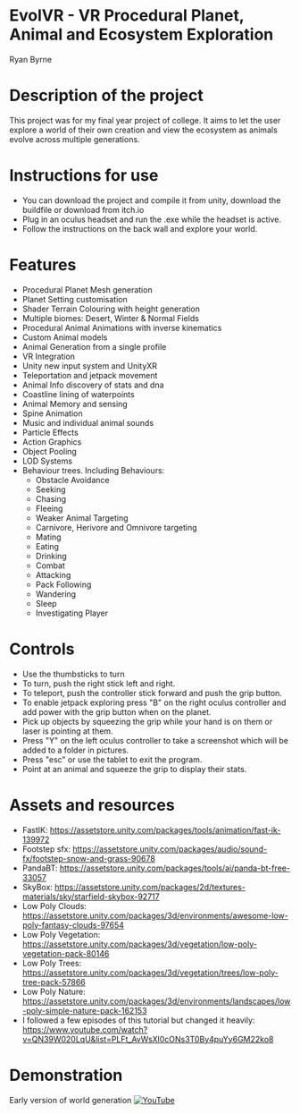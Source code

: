 # EvolVR - VR Procedural Planet, Animal and Ecosystem Exploration

Ryan Byrne

# Description of the project
This project was for my final year project of college.
It aims to let the user explore a world of their own creation and view the ecosystem as animals evolve across multiple generations.

# Instructions for use
* You can download the project and compile it from unity, download the buildfile or download from itch.io
* Plug in an oculus headset and run the .exe while the headset is active.
* Follow the instructions on the back wall and explore your world.

# Features
* Procedural Planet Mesh generation
* Planet Setting customisation
* Shader Terrain Colouring with height generation
* Multiple biomes: Desert, Winter & Normal Fields
* Procedural Animal Animations with inverse kinematics
* Custom Animal models
* Animal Generation from a single profile
* VR Integration
* Unity new input system and UnityXR
* Teleportation and jetpack movement
* Animal Info discovery of stats and dna
* Coastline lining of waterpoints
* Animal Memory and sensing
* Spine Animation
* Music and individual animal sounds
* Particle Effects
* Action Graphics
* Object Pooling
* LOD Systems
* Behaviour trees. Including Behaviours:
  * Obstacle Avoidance
  * Seeking
  * Chasing
  * Fleeing
  * Weaker Animal Targeting
  * Carnivore, Herivore and Omnivore targeting
  * Mating
  * Eating
  * Drinking
  * Combat
  * Attacking
  * Pack Following
  * Wandering 
  * Sleep
  * Investigating Player

# Controls
* Use the thumbsticks to turn
* To turn, push the right stick left and right.
* To teleport, push the controller stick forward and push the grip button.
* To enable jetpack exploring press "B" on the right oculus controller and add power with the grip button when on the planet.
* Pick up objects by squeezing the grip while your hand is on them or laser is pointing at them.
* Press "Y" on the left oculus controller to take a screenshot which will be added to a folder in pictures.
* Press "esc" or use the tablet to exit the program.
* Point at an animal and squeeze the grip to display their stats.

# Assets and resources
* FastIK: https://assetstore.unity.com/packages/tools/animation/fast-ik-139972
* Footstep sfx: https://assetstore.unity.com/packages/audio/sound-fx/footstep-snow-and-grass-90678
* PandaBT: https://assetstore.unity.com/packages/tools/ai/panda-bt-free-33057
* SkyBox: https://assetstore.unity.com/packages/2d/textures-materials/sky/starfield-skybox-92717
* Low Poly Clouds: https://assetstore.unity.com/packages/3d/environments/awesome-low-poly-fantasy-clouds-97654
* Low Poly Vegetation: https://assetstore.unity.com/packages/3d/vegetation/low-poly-vegetation-pack-80146
* Low Poly Trees: https://assetstore.unity.com/packages/3d/vegetation/trees/low-poly-tree-pack-57866
* Low Poly Nature: https://assetstore.unity.com/packages/3d/environments/landscapes/low-poly-simple-nature-pack-162153
* I followed a few episodes of this tutorial but changed it heavily: https://www.youtube.com/watch?v=QN39W020LqU&list=PLFt_AvWsXl0cONs3T0By4puYy6GM22ko8




# Demonstration
Early version of world generation [![YouTube](https://youtu.be/XY-E6R6fm3Q/0.jpg)](https://youtu.be/XY-E6R6fm3Q)


